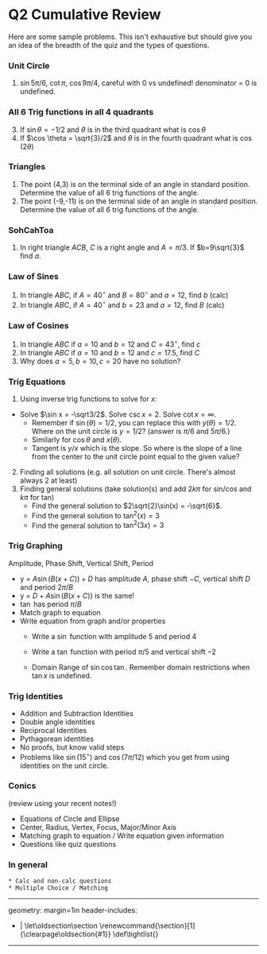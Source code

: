 # Q2 Cumulative Review

Here are some sample problems. This isn't exhaustive but should give you an idea of the breadth of the
quiz and the types of questions.

### Unit Circle

1. $\sin 5\pi/6$, $\cot \pi$, $\cos 9\pi/4$, careful with 0 vs undefined! denominator = 0 is undefined.

### All 6 Trig functions in all 4 quadrants

3. If $\sin \theta = -1/2$ and $\theta$ is in the third quadrant what is $\cos \theta$
4. If $\cos \theta = \sqrt{3}/2$ and $\theta$ is in the fourth quadrant what is $\cos(2\theta)$

### Triangles

1. The point (4,3) is on the terminal side of an angle in standard position. Determine the value of all 6 trig functions of the angle.
2. The point (-9,-11) is on the terminal side of an angle in standard position. Determine the value of all 6 trig functions of the angle.

### SohCahToa

1. In right triangle $ACB$, $C$ is a right angle and $A = \pi/3$. If $b=9\sqrt{3}$ find $a$.

### Law of Sines

1. In triangle $ABC$, if $A = 40^{\circ}$ and $B = 80^\circ$ and $a = 12$, find $b$ (calc)
2. In triangle $ABC$, if $A = 40^{\circ}$ and $b = 23$ and $a = 12$, find $B$ (calc)

### Law of Cosines

1. In triangle $ABC$ if $a=10$ and $b=12$ and $C=43^\circ$, find $c$
2. In triangle $ABC$ if $a=10$ and $b=12$ and $c=17.5$, find $C$
3. Why does $a=5, b=10, c=20$ have no solution?

### Trig Equations

1. Using inverse trig functions to solve for $x$:
  * Solve $\sin x = -\sqrt3/2$. Solve $\csc x = 2$. Solve $\cot x = \infty$.
	* Remember if $\sin(\theta) = 1/2$, you can replace this with $y(\theta) = 1/2$.  Where on the unit circle is $y = 1/2$? (answer is $\pi/6$ and $5\pi/6$.)
	* Similarly for $\cos \theta$ and $x(\theta)$.
	* Tangent is $y/x$ which is the slope. So where is the slope of a line from the center to the unit circle point equal to the given value?
2. Finding all solutions (e.g. all solution on unit circle. There's almost always 2 at least)
3. Finding general solutions (take solution(s) and add $2k\pi$ for sin/cos and $k\pi$ for tan)
	* Find the general solution to $2\sqrt{2}\sin(x) = -\sqrt{6}$.
	* Find the general solution to $\tan^2(x) = 3$
	* Find the general solution to $\tan^2(3x) = 3$


### Trig Graphing
Amplitude, Phase Shift, Vertical Shift, Period

  * y = $A\sin(B(x+C)) + D$ has amplitude $A$, phase shift $-C$, vertical shift $D$ and period $2\pi/B$
  * y = $D + A\sin(B(x+C))$ is the same!
  * $\tan$ has period $\pi/B$
  * Match graph to equation
  * Write equation from graph and/or properties
  	* Write a $\sin$ function with amplitude $5$ and period $4$
  	* Write a $\tan$ function with period $\pi/5$ and vertical shift $-2$

	* Domain Range of $\sin \cos \tan$. Remember domain restrictions when $\tan x$ is undefined.


### Trig Identities

  * Addition and Subtraction Identities
  * Double angle identities
  * Reciprocal Identities
  * Pythagorean identities
  * No proofs, but know valid steps
  * Problems like $\sin(15^\circ)$ and $\cos(7\pi/{12})$ which you get from using identities on the unit circle.

### Conics
(review using your recent notes!)

  * Equations of Circle and Ellipse
  * Center, Radius, Vertex, Focus, Major/Minor Axis
  * Matching graph to equation / Write equation given information
  * Questions like quiz questions

### In general

	* Calc and non-calc questions
	* Multiple Choice / Matching

---
geometry: margin=1in
header-includes:
- |
  \let\oldsection\section
  \renewcommand{\section}[1]{\clearpage\oldsection{#1}}
	\def\tightlist{}
---